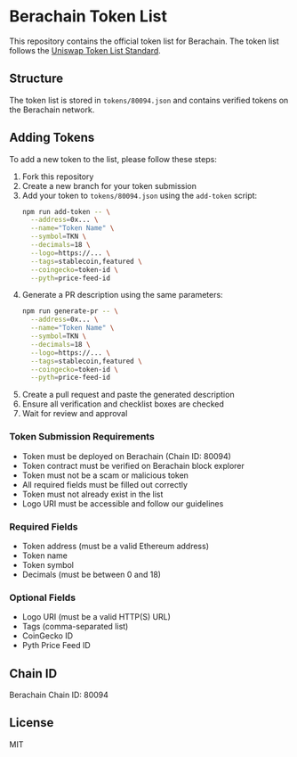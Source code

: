 # Berachain Token List

This repository contains the official token list for Berachain. The token list follows the [Uniswap Token List Standard](https://github.com/Uniswap/token-lists).

## Structure

The token list is stored in `tokens/80094.json` and contains verified tokens on the Berachain network.

## Adding Tokens

To add a new token to the list, please follow these steps:

1. Fork this repository
2. Create a new branch for your token submission
3. Add your token to `tokens/80094.json` using the `add-token` script:
   ```bash
   npm run add-token -- \
     --address=0x... \
     --name="Token Name" \
     --symbol=TKN \
     --decimals=18 \
     --logo=https://... \
     --tags=stablecoin,featured \
     --coingecko=token-id \
     --pyth=price-feed-id
   ```
4. Generate a PR description using the same parameters:
   ```bash
   npm run generate-pr -- \
     --address=0x... \
     --name="Token Name" \
     --symbol=TKN \
     --decimals=18 \
     --logo=https://... \
     --tags=stablecoin,featured \
     --coingecko=token-id \
     --pyth=price-feed-id
   ```
5. Create a pull request and paste the generated description
6. Ensure all verification and checklist boxes are checked
7. Wait for review and approval

### Token Submission Requirements

- Token must be deployed on Berachain (Chain ID: 80094)
- Token contract must be verified on Berachain block explorer
- Token must not be a scam or malicious token
- All required fields must be filled out correctly
- Token must not already exist in the list
- Logo URI must be accessible and follow our guidelines

### Required Fields

- Token address (must be a valid Ethereum address)
- Token name
- Token symbol
- Decimals (must be between 0 and 18)

### Optional Fields

- Logo URI (must be a valid HTTP(S) URL)
- Tags (comma-separated list)
- CoinGecko ID
- Pyth Price Feed ID

## Chain ID

Berachain Chain ID: 80094

## License

MIT
